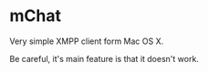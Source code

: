mChat
=====

Very simple XMPP client form Mac OS X.


Be careful, it's main feature is that it doesn't work.